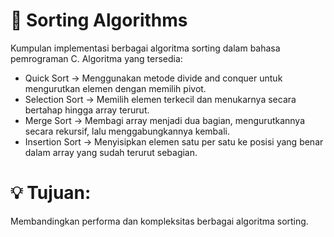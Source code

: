 # 📌 Sorting Algorithms
Kumpulan implementasi berbagai algoritma sorting dalam bahasa pemrograman C. Algoritma yang tersedia:

* Quick Sort → Menggunakan metode divide and conquer untuk mengurutkan elemen dengan memilih pivot.
* Selection Sort → Memilih elemen terkecil dan menukarnya secara bertahap hingga array terurut.
* Merge Sort → Membagi array menjadi dua bagian, mengurutkannya secara rekursif, lalu menggabungkannya kembali.
* Insertion Sort → Menyisipkan elemen satu per satu ke posisi yang benar dalam array yang sudah terurut sebagian.
## 
# 💡 Tujuan:
Membandingkan performa dan kompleksitas berbagai algoritma sorting.

